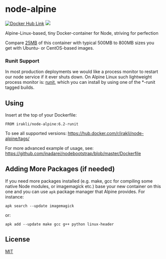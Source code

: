 # node-alpine

[![Docker Hub Link][docker-img]][docker-url]
[![](https://badge.imagelayers.io/irakli/node-alpine:latest.svg)](https://imagelayers.io/?images=irakli/node-alpine:latest 'Node Alpine on Docker Hub')

Alpine-Linux-based, tiny Docker-container for Node, striving for perfection

Compare [25MB](https://hub.docker.com/r/irakli/node-alpine/tags/) of this container with typical 500MB to 800MB sizes you get with Ubuntu- or CentOS-based images.

### Runit Support

In most production deployments we would like a process monitor to restart our node service if it ever shuts down. On Alpine Linux such lightweight process monitor is: [runit](http://smarden.org/runit/), which you can install by using one of the *-runit tagged builds.

## Using

Insert at the top of your Dockerfile:

```
FROM irakli/node-alpine:6.2-runit
```

To see all supported versions: <https://hub.docker.com/r/irakli/node-alpine/tags/>

For more advanced example of usage, see: https://github.com/inadarei/nodebootstrap/blob/master/Dockerfile


## Adding More Packages (if needed)

If you need more packages installed (e.g. make, gcc for compiling some native Node modules, or imagemagick etc.) base your new container on this one and you can use `apk` package manager that Alpine provides. For instance:

```
apk search --update imagemagick
```

or:

```
apk add --update make gcc g++ python linux-header
```

## License

[MIT](LICENSE)

[docker-img]: https://img.shields.io/badge/docker-ready-blue.svg
[docker-url]: https://hub.docker.com/r/irakli/node-alpine/
